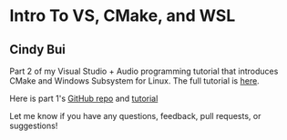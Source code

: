 # Intro To VS, CMake, and WSL

## Cindy Bui

Part 2 of my Visual Studio + Audio programming tutorial that introduces CMake and Windows Subsystem for Linux.
The full tutorial is [here](https://cindybui.me/pages/blogs/visual_studio_1).


Here is part 1's [GitHub repo](https://github.com/Cindytb/HelloVisualStudio) and [tutorial](https://cindybui.me/pages/blogs/visual_studio_0)

Let me know if you have any questions, feedback, pull requests, or suggestions!